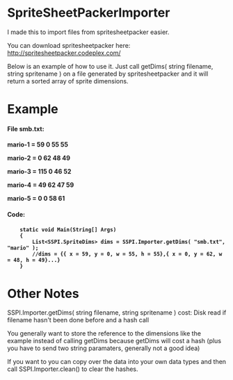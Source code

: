SpriteSheetPackerImporter
=========================

I made this to import files from spritesheetpacker easier.

You can download spritesheetpacker here:
http://spritesheetpacker.codeplex.com/

Below is an example of how to use it. Just call getDims( string filename, string spritename ) on a file
generated by spritesheetpacker and it will return a sorted array of sprite dimensions.

Example
=========================
<h4>File smb.txt:<h4>

  mario-1 = 59 0 55 55
  
  mario-2 = 0 62 48 49
  
  mario-3 = 115 0 46 52
  
  mario-4 = 49 62 47 59
  
  mario-5 = 0 0 58 61


<h4>Code:<h4>

        static void Main(String[] Args)
        {
            List<SSPI.SpriteDims> dims = SSPI.Importer.getDims( "smb.txt", "mario" );
            //dims = {{ x = 59, y = 0, w = 55, h = 55},{ x = 0, y = 62, w = 48, h = 49}...}
        }

Other Notes
=========================
SSPI.Importer.getDims( string filename, string spritename ) cost: Disk read if filename hasn't been done before and a hash call

You generally want to store the reference to the dimensions like the example instead of calling getDims because getDims will cost a hash (plus you have to send two string paramaters, generally not a good idea)

If you want to you can copy over the data into your own data types and then call SSPI.Importer.clean() to clear the hashes.
